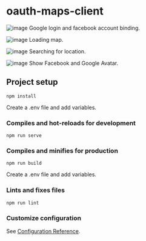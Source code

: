 # oauth-maps-client

![image](https://user-images.githubusercontent.com/60259324/189492426-656cb92e-9069-4cfa-8bf2-b40e71f138da.png)
Google login and facebook account binding.

![image](https://user-images.githubusercontent.com/60259324/189512940-ec4fb8b8-3e90-496d-8858-f12fbb336ad8.png)
Loading map.

![image](https://user-images.githubusercontent.com/60259324/189513002-5a58353a-3357-4395-bb91-0cb76f40e22f.png)
Searching for location.

![image](https://user-images.githubusercontent.com/60259324/189513656-f070c006-38fd-4eb5-8b6c-eaadf3035eeb.png)
Show Facebook and Google Avatar.

## Project setup
```
npm install
```

Create a .env file and add variables.

### Compiles and hot-reloads for development
```
npm run serve
```

### Compiles and minifies for production
```
npm run build
```
Create a .env file and add variables.

### Lints and fixes files
```
npm run lint
```

### Customize configuration
See [Configuration Reference](https://cli.vuejs.org/config/).
